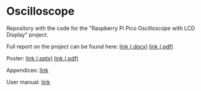 # Oscilloscope

Repository with the code for the "Raspberry Pi Pico Oscilloscope with LCD Display" project.

Full report on the project can be found here: [link (.docx)](https://dmail-my.sharepoint.com/:w:/g/personal/lzen_dundee_ac_uk/EYzEWTm2zP1NrKrE901rvr4BnPzo5ITkMfzI9afpCqOsig?e=3pSr2Y) [link (.pdf)](https://dmail-my.sharepoint.com/:b:/g/personal/lzen_dundee_ac_uk/ESR8lbG4cS9KvL5rHHViLgMBZ5OUAjZFd2nCVStoEduwnA?e=43NS8j)

Poster: [link (.pptx)](https://dmail-my.sharepoint.com/:p:/g/personal/lzen_dundee_ac_uk/EfbaPAnw0CVGm42ia_NLJD0BU3NJGMf7yhJQLrdWmwB40A?e=zQ1ak1) [link (.pdf)](https://dmail-my.sharepoint.com/:b:/g/personal/lzen_dundee_ac_uk/EWE4Lr29mBtBpAeKjO2gFbEB4j5N2Kf_aMnmtM-5w3-8pg?e=qtiKE0)

Appendices: [link](https://dmail-my.sharepoint.com/:f:/g/personal/lzen_dundee_ac_uk/ErNiLFzqMfJJjTZie7P3huoB6sMTqttIKlPMVGPolThNtA?e=zuKJJd)

User manual: [link](https://dmail-my.sharepoint.com/:w:/g/personal/lzen_dundee_ac_uk/EfWBd6ZOQOhNuHrw_mh7l_cBMB3nF4pheLemtBbAu4NIWA?e=3fQAuG)
